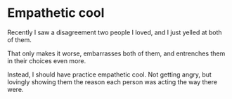 # Empathetic cool


Recently I saw a disagreement two people I loved, and I just yelled at both of
them.

That only makes it worse, embarrasses both of them, and entrenches them in
their choices even more.

Instead, I should have practice empathetic cool. Not getting angry, but
lovingly showing them the reason each person was acting the way there were.

